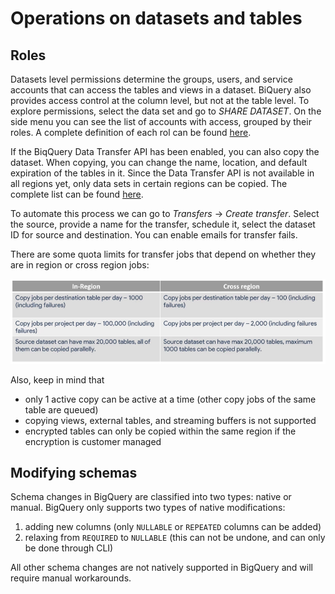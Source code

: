 # Operations on datasets and tables

## Roles

Datasets level permissions determine the groups, users, and service accounts that can access the tables and views in a dataset. BiQuery also provides access control at the column level, but not at the table level. To explore permissions, select the data set and go to *SHARE DATASET*. On the side menu you can see the list of accounts with access, grouped by their roles. A complete definition of each rol can be found [here](https://cloud.google.com/bigquery/docs/access-control-basic-roles).

If the BiqQuery Data Transfer API has been enabled, you can also copy the dataset. When copying, you can change the name, location, and default expiration of the tables in it. Since the Data Transfer API is not available in all regions yet, only data sets in certain regions can be copied. The complete list can be found [here](https://cloud.google.com/bigquery-transfer/docs/locations).

To automate this process we can go to *Transfers* -> *Create transfer*. Select the source, provide a name for the transfer, schedule it, select the dataset ID for source and destination. You can enable emails for transfer fails.

There are some quota limits for transfer jobs that depend on whether they are in region or cross region jobs:

![](transfer-quotas.png)

Also, keep in mind that

- only 1 active copy can be active at a time (other copy jobs of the same table are queued)
- copying views, external tables, and streaming buffers is not supported
- encrypted tables can only be copied within the same region if the encryption is customer managed

## Modifying schemas

Schema changes in BigQuery are classified into two types: native or manual. BigQuery only supports two types of native modifications: 

1. adding new columns (only `NULLABLE` or `REPEATED` columns can be added)
2. relaxing from `REQUIRED` to `NULLABLE` (this can not be undone, and can only be done through CLI)

All other schema changes are not natively supported in BigQuery and will require manual workarounds.
